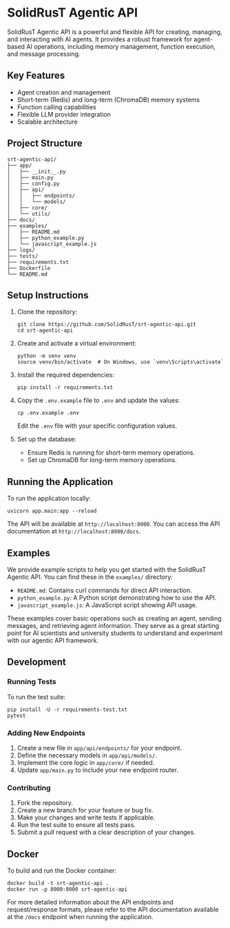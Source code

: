 # SolidRusT Agentic API

SolidRusT Agentic API is a powerful and flexible API for creating, managing, and interacting with AI agents. It provides a robust framework for agent-based AI operations, including memory management, function execution, and message processing.

## Key Features

- Agent creation and management
- Short-term (Redis) and long-term (ChromaDB) memory systems
- Function calling capabilities
- Flexible LLM provider integration
- Scalable architecture

## Project Structure

```plaintext
srt-agentic-api/
├── app/
│   ├── __init__.py
│   ├── main.py
│   ├── config.py
│   ├── api/
│   │   ├── endpoints/
│   │   └── models/
│   ├── core/
│   └── utils/
├── docs/
├── examples/
│   ├── README.md
│   ├── python_example.py
│   └── javascript_example.js
├── logs/
├── tests/
├── requirements.txt
├── Dockerfile
└── README.md
```

## Setup Instructions

1. Clone the repository:
   ```
   git clone https://github.com/SolidRusT/srt-agentic-api.git
   cd srt-agentic-api
   ```

2. Create and activate a virtual environment:
   ```
   python -m venv venv
   source venv/bin/activate  # On Windows, use `venv\Scripts\activate`
   ```

3. Install the required dependencies:
   ```
   pip install -r requirements.txt
   ```

4. Copy the `.env.example` file to `.env` and update the values:
   ```
   cp .env.example .env
   ```
   Edit the `.env` file with your specific configuration values.

5. Set up the database:
   - Ensure Redis is running for short-term memory operations.
   - Set up ChromaDB for long-term memory operations.

## Running the Application

To run the application locally:

```
uvicorn app.main:app --reload
```

The API will be available at `http://localhost:8000`. You can access the API documentation at `http://localhost:8000/docs`.

## Examples

We provide example scripts to help you get started with the SolidRusT Agentic API. You can find these in the `examples/` directory:

- `README.md`: Contains curl commands for direct API interaction.
- `python_example.py`: A Python script demonstrating how to use the API.
- `javascript_example.js`: A JavaScript script showing API usage.

These examples cover basic operations such as creating an agent, sending messages, and retrieving agent information. They serve as a great starting point for AI scientists and university students to understand and experiment with our agentic API framework.

## Development

### Running Tests

To run the test suite:

```
pip install -U -r requirements-test.txt
pytest
```

### Adding New Endpoints

1. Create a new file in `app/api/endpoints/` for your endpoint.
2. Define the necessary models in `app/api/models/`.
3. Implement the core logic in `app/core/` if needed.
4. Update `app/main.py` to include your new endpoint router.

### Contributing

1. Fork the repository.
2. Create a new branch for your feature or bug fix.
3. Make your changes and write tests if applicable.
4. Run the test suite to ensure all tests pass.
5. Submit a pull request with a clear description of your changes.

## Docker

To build and run the Docker container:

```
docker build -t srt-agentic-api .
docker run -p 8000:8000 srt-agentic-api
```

For more detailed information about the API endpoints and request/response formats, please refer to the API documentation available at the `/docs` endpoint when running the application.
